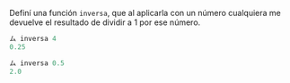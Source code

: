 Definí una función `inversa`, que al aplicarla con un número cualquiera me devuelve el resultado de dividir a 1 por ese número.

```haskell
ム inversa 4
0.25

ム inversa 0.5
2.0
```


